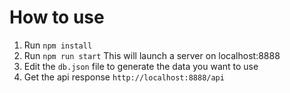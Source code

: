 # How to use

1. Run `npm install`
2. Run `npm run start`
   This will launch a server on localhost:8888
3. Edit the `db.json` file to generate the data you want to use
4. Get the api response `http://localhost:8888/api`
